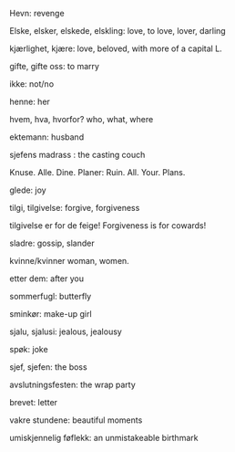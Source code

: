 Hevn:  revenge

Elske, elsker, elskede, elskling: love, to love, lover, darling

kjærlighet, kjære: love, beloved, with more of a capital L.

gifte, gifte oss: to marry

ikke: not/no

henne: her

hvem, hva, hvorfor?   who, what, where

ektemann: husband

sjefens madrass : the casting couch

Knuse. Alle. Dine. Planer:  Ruin. All. Your. Plans.

glede:  joy

tilgi, tilgivelse:  forgive, forgiveness

tilgivelse er for de feige!  Forgiveness is for cowards!

sladre: gossip, slander

kvinne/kvinner woman, women.

etter dem:  after you

sommerfugl: butterfly

sminkør: make-up girl

sjalu, sjalusi: jealous, jealousy

spøk: joke

sjef, sjefen: the boss

avslutningsfesten: the wrap party

brevet: letter

vakre stundene: beautiful moments

umiskjennelig føflekk: an unmistakeable birthmark


